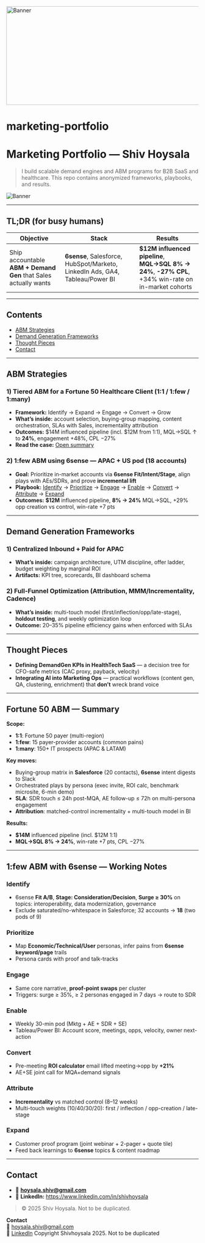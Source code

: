 <img width="654" height="258" alt="Banner" src="https://github.com/user-attachments/assets/f3bd05d4-3588-447e-a231-d8b6b99a683f" />


# marketing-portfolio

# Marketing Portfolio — Shiv Hoysala

> I build scalable demand engines and ABM programs for B2B SaaS and healthcare. This repo contains anonymized frameworks, playbooks, and results.

![Banner](assets/banner.png)

---

## TL;DR (for busy humans)
| Objective | Stack | Results |
|---|---|---|
| Ship accountable **ABM + Demand Gen** that Sales actually wants | **6sense**, Salesforce, HubSpot/Marketo, LinkedIn Ads, GA4, Tableau/Power BI | **$12M influenced pipeline**, **MQL→SQL 8% → 24%**, **-27% CPL**, +34% win-rate on in-market cohorts |

---

## Contents
- [ABM Strategies](#abm-strategies)
- [Demand Generation Frameworks](#demand-generation-frameworks)
- [Thought Pieces](#thought-pieces)
- [Contact](#contact)

---

## ABM Strategies

### 1) Tiered ABM for a Fortune 50 Healthcare Client (1:1 / 1:few / 1:many)  <a id="abm-f50"></a>
- **Framework:** Identify → Expand → Engage → Convert → Grow  
- **What’s inside:** account selection, buying-group mapping, content orchestration, SLAs with Sales, incrementality attribution  
- **Outcomes:** $14M influenced pipeline (incl. $12M from 1:1), MQL→SQL ↑ to **24%**, engagement +48%, CPL −27%  
- **Read the case:** [Open summary](#fortune-50-abm-summary)

### 2) **1:few ABM using 6sense** — APAC + US pod (18 accounts)  <a id="abm-1few-6sense"></a>
- **Goal:** Prioritize in-market accounts via **6sense Fit/Intent/Stage**, align plays with AEs/SDRs, and prove **incremental lift**  
- **Playbook:** [Identify](#identify) → [Prioritize](#prioritize) → [Engage](#engage) → [Enable](#enable) → [Convert](#convert) → [Attribute](#attribute) → [Expand](#expand)  
- **Outcomes:** **$12M** influenced pipeline, **8% → 24%** MQL→SQL, +29% opp creation vs control, win-rate +7 pts

---

## Demand Generation Frameworks

### 1) Centralized Inbound + Paid for APAC
- **What’s inside:** campaign architecture, UTM discipline, offer ladder, budget weighting by marginal ROI  
- **Artifacts:** KPI tree, scorecards, BI dashboard schema

### 2) Full-Funnel Optimization (Attribution, MMM/Incrementality, Cadence)
- **What’s inside:** multi-touch model (first/inflection/opp/late-stage), **holdout testing**, and weekly optimization loop
- **Outcome:** 20–35% pipeline efficiency gains when enforced with SLAs

---

## Thought Pieces

- **Defining DemandGen KPIs in HealthTech SaaS** — a decision tree for CFO-safe metrics (CAC proxy, payback, velocity)  
- **Integrating AI into Marketing Ops** — practical workflows (content gen, QA, clustering, enrichment) that **don’t** wreck brand voice

---

## Fortune 50 ABM — Summary  <a id="fortune-50-abm-summary"></a>

**Scope:**  
- **1:1**: Fortune 50 payer (multi-region)  
- **1:few**: 15 payer-provider accounts (common pains)  
- **1:many**: 150+ IT prospects (APAC & LATAM)

**Key moves:**  
- Buying-group matrix in **Salesforce** (20 contacts), **6sense** intent digests to Slack  
- Orchestrated plays by persona (exec invite, ROI calc, benchmark microsite, 6-min demo)  
- **SLA**: SDR touch ≤ 24h post-MQA, AE follow-up ≤ 72h on multi-persona engagement  
- **Attribution**: matched-control incrementality + multi-touch model in BI

**Results:**  
- **$14M** influenced pipeline (incl. $12M 1:1)  
- **MQL→SQL 8% → 24%**, win-rate +7 pts, CPL −27%

---

## 1:few ABM with 6sense — Working Notes

### Identify
- 6sense **Fit A/B**, **Stage: Consideration/Decision**, **Surge ≥ 30%** on topics: interoperability, data modernization, governance  
- Exclude saturated/no-whitespace in Salesforce; 32 accounts → **18** (two pods of 9)

### Prioritize
- Map **Economic/Technical/User** personas, infer pains from **6sense keyword/page** trails  
- Persona cards with proof and talk-tracks

### Engage
- Same core narrative, **proof-point swaps** per cluster  
- Triggers: surge ≥ 35%, ≥ 2 personas engaged in 7 days → route to SDR

### Enable
- Weekly 30-min pod (Mktg + AE + SDR + SE)  
- Tableau/Power BI: Account score, meetings, opps, velocity, owner next-action

### Convert
- Pre-meeting **ROI calculator** email lifted meeting→opp by **+21%**  
- AE+SE joint call for MQA+demand signals

### Attribute
- **Incrementality** vs matched control (8–12 weeks)  
- Multi-touch weights (10/40/30/20): first / inflection / opp-creation / late-stage

### Expand
- Customer proof program (joint webinar + 2-pager + quote tile)  
- Feed back learnings to **6sense** topics & content roadmap

---

## Contact

- 📧 **hoysala.shiv@gmail.com**  
- 🔗 **LinkedIn:** https://www.linkedin.com/in/shivhoysala

> © 2025 Shiv Hoysala. Not to be duplicated.

**Contact**  
📧 hoysala.shiv@gmail.com  
🔗 [LinkedIn](https://linkedin.com/in/shivhoysala)
Copyright Shivhoysala 2025. Not to be duplicated

